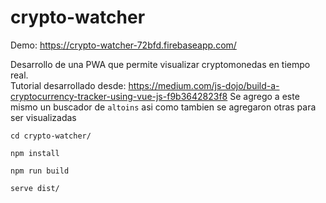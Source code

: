 # crypto-watcher

Demo: https://crypto-watcher-72bfd.firebaseapp.com/

Desarrollo de una PWA que permite visualizar cryptomonedas en tiempo real.<br>
Tutorial desarrollado desde: https://medium.com/js-dojo/build-a-cryptocurrency-tracker-using-vue-js-f9b3642823f8
Se agrego a este mismo un buscador de `altoins` asi como tambien se agregaron otras para ser visualizadas

```cd crypto-watcher/```

```npm install```

```npm run build```

```serve dist/```
